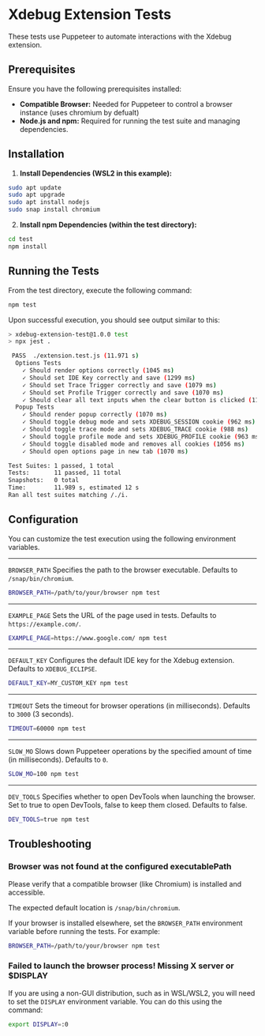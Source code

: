 # Xdebug Extension Tests

These tests use Puppeteer to automate interactions with the Xdebug extension.

## Prerequisites

Ensure you have the following prerequisites installed:

* **Compatible Browser:** Needed for Puppeteer to control a browser instance (uses chromium by defualt)
* **Node.js and npm:** Required for running the test suite and managing dependencies.

## Installation

1. **Install Dependencies (WSL2 in this example):**

```bash
sudo apt update
sudo apt upgrade
sudo apt install nodejs  
sudo snap install chromium
```

2. **Install npm Dependencies (within the test directory):**

```bash
cd test
npm install
```

## Running the Tests

From the test directory, execute the following command:

```bash
npm test
```

Upon successful execution, you should see output similar to this:

```bash
> xdebug-extension-test@1.0.0 test
> npx jest .

 PASS  ./extension.test.js (11.971 s)
  Options Tests
    ✓ Should render options correctly (1045 ms)
    ✓ Should set IDE Key correctly and save (1299 ms)
    ✓ Should set Trace Trigger correctly and save (1079 ms)
    ✓ Should set Profile Trigger correctly and save (1070 ms)
    ✓ Should clear all text inputs when the clear button is clicked (1110 ms)
  Popup Tests
    ✓ Should render popup correctly (1070 ms)
    ✓ Should toggle debug mode and sets XDEBUG_SESSION cookie (962 ms)
    ✓ Should toggle trace mode and sets XDEBUG_TRACE cookie (988 ms)
    ✓ Should toggle profile mode and sets XDEBUG_PROFILE cookie (963 ms)
    ✓ Should toggle disabled mode and removes all cookies (1056 ms)
    ✓ Should open options page in new tab (1070 ms)

Test Suites: 1 passed, 1 total
Tests:       11 passed, 11 total
Snapshots:   0 total
Time:        11.989 s, estimated 12 s
Ran all test suites matching /./i.
```
## Configuration

You can customize the test execution using the following environment variables.

---

`BROWSER_PATH` Specifies the path to the browser executable. Defaults to `/snap/bin/chromium`.
```bash
BROWSER_PATH=/path/to/your/browser npm test 
```
---

`EXAMPLE_PAGE` Sets the URL of the page used in tests. Defaults to `https://example.com/`.
```bash
EXAMPLE_PAGE=https://www.google.com/ npm test
```
---

`DEFAULT_KEY` Configures the default IDE key for the Xdebug extension. Defaults to `XDEBUG_ECLIPSE`.
```bash
DEFAULT_KEY=MY_CUSTOM_KEY npm test 
```
---

`TIMEOUT` Sets the timeout for browser operations (in milliseconds). Defaults to `3000` (3 seconds).
```bash
TIMEOUT=60000 npm test
```
---

`SLOW_MO` Slows down Puppeteer operations by the specified amount of time (in milliseconds). Defaults to `0`.
```bash
SLOW_MO=100 npm test
```
---

`DEV_TOOLS` Specifies whether to open DevTools when launching the browser. Set to true to open DevTools, false to keep them closed. Defaults to false.

```bash
DEV_TOOLS=true npm test
```

## Troubleshooting

### Browser was not found at the configured executablePath

Please verify that a compatible browser (like Chromium) is installed and accessible. 

The expected default location is `/snap/bin/chromium`.

If your browser is installed elsewhere, set the `BROWSER_PATH` environment variable before running the tests. For example: 

```bash
BROWSER_PATH=/path/to/your/browser npm test
```

### Failed to launch the browser process! Missing X server or $DISPLAY

If you are using a non-GUI distribution, such as in WSL/WSL2, you will need to set the `DISPLAY` environment variable. You can do this using the command: 

```bash
export DISPLAY=:0
```